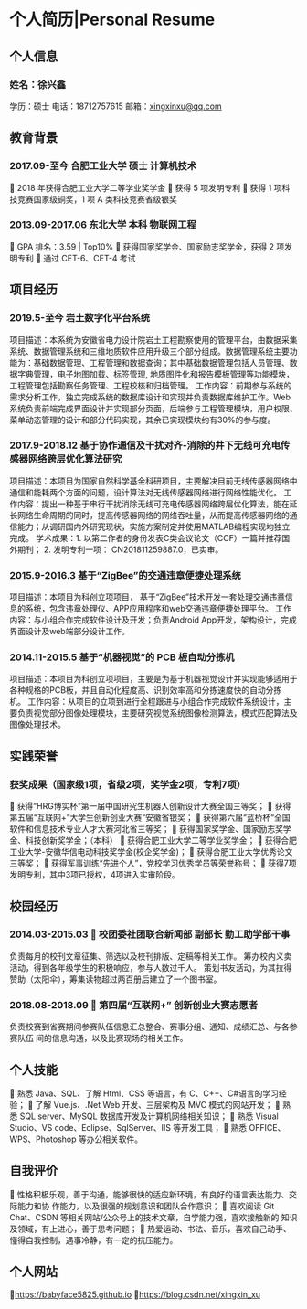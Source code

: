 # 个人简历|Personal Resume
## 个人信息
### 姓名：徐兴鑫
学历：硕士
电话：18712757615
邮箱：xingxinxu@qq.com
## 教育背景
### 2017.09-至今 合肥工业大学 硕士 计算机技术
 2018 年获得合肥工业大学二等学业奖学金
 获得 5 项发明专利
 获得 1 项科技竞赛国家级铜奖，1 项 A 类科技竞赛省级银奖

### 2013.09-2017.06 东北大学 本科 物联网工程
 GPA 排名：3.59 | Top10%
 获得国家奖学金、国家励志奖学金，获得 2 项发明专利
 通过 CET-6、CET-4 考试

## 项目经历
### 2019.5-至今 岩土数字化平台系统
项目描述：本系统为安徽省电力设计院岩土工程勘察使用的管理平台，由数据采集系统、数据管理系统和三维地质软件应用升级三个部分组成。数据管理系统主要功能为：基础数据管理、工程管理和数据查询；其中基础数据管理包括人员管理、数据字典管理，电子地图加载、标签管理, 地质图件化和报告模板管理等功能模块，工程管理包括勘察任务管理、工程校核和归档管理。
工作内容：前期参与系统的需求分析工作，独立完成系统的数据库设计和实现并负责数据库维护工作。Web系统负责前端完成界面设计并实现部分页面，后端参与工程管理模块，用户权限、菜单动态管理的设计和部分代码实现，其余已实现模块约有30%的参与度。

### 2017.9-2018.12 基于协作通信及干扰对齐-消除的井下无线可充电传感器网络跨层优化算法研究
项目描述：本项目为国家自然科学基金科研项目，主要解决目前无线传感器网络中通信和能耗两个方面的问题，设计算法对无线传感器网络进行网络性能优化。
工作内容：提出一种基于串行干扰消除无线可充电传感器网络跨层优化算法，能在延长网络生命周期的同时，提高传感器网络的网络吞吐量，从而提高传感器网络的通信能力；从调研国内外研究现状，实施方案制定并使用MATLAB编程实现均独立完成。
学术成果：1. 以第二作者的身份发表C类会议论文（CCF）一篇并推荐国外期刊；
         2. 发明专利一项： CN201811259887.0，已实审。

### 2015.9-2016.3 基于“ZigBee”的交通违章便捷处理系统
项目描述：本项目为科创立项项目， 基于“ZigBee”技术开发一套处理交通违章信息的系统，包含违章处理仪、APP应用程序和web交通违章便捷处理平台。
工作内容：与小组合作完成软件设计及开发；负责Android App开发，架构设计，完成界面设计及web端部分设计工作。

### 2014.11-2015.5 基于“机器视觉”的 PCB 板自动分拣机
项目描述：本项目为科创立项项目，主要是为基于机器视觉设计并实现能够适用于各种规格的PCB板，并且自动化程度高、识别效率高和分拣速度快的自动分拣机。
工作内容：从项目的立项到进行全程跟进与小组合作完成软件系统设计，主要负责视觉部分图像处理模块，主要研究视觉系统图像检测算法，模式匹配算法及图像处理技术。

## 实践荣誉
### 获奖成果（国家级1项，省级2项，奖学金2项，专利7项）
	获得“HRG博实杯”第一届中国研究生机器人创新设计大赛全国三等奖；
	获得第五届“互联网+”大学生创新创业大赛“安徽省银奖；
	获得第六届“蓝桥杯“全国软件和信息技术专业人才大赛河北省三等奖；
	获得国家奖学金、国家励志奖学金、科技创新奖学金；（本科）
	获得合肥工业大学二等学业奖学金；
	获得合肥工业大学-安徽华信电动科技奖学金(校企奖学金)；
	获得合肥工业大学优秀论文三等奖；
	获得军事训练“先进个人”，党校学习优秀学员等荣誉称号；
	获得7项发明专利，其中3项已授权，4项进入实审阶段。

## 校园经历
### 2014.03-2015.03  校团委社团联合新闻部 副部长 勤工助学部干事
负责每月的校刊文章征集、筛选以及校刊排版、定稿等相关工作。
筹办校内义卖活动，得到各年级学生的积极响应，参与人数过千人。
策划书友活动，为其拉得赞助（太阳伞），筹集读物超过两百册后建立了一个图书室。
### 2018.08-2018.09  第四届“互联网+” 创新创业大赛志愿者
负责校赛到省赛期间参赛队伍信息汇总整合、赛事分组、通知、成绩汇总、与各参赛队伍
间的信息沟通，以及比赛现场的相关工作。

## 个人技能
 熟悉 Java、SQL、了解 Html、CSS 等语言，有 C、C++、C#语言的学习经验；
 了解 Vue.js、.Net Web 开发、三层架构及 MVC 模式的网站开发；
 熟悉 SQL server、MySQL 数据库开发及计算机网络相关知识；
 熟悉 Visual Studio、VS code、Eclipse、SqlServer、IIS 等开发工具；
 熟悉 OFFICE、WPS、Photoshop 等办公相关软件。

## 自我评价
 性格积极乐观，善于沟通，能够很快的适应新环境，有良好的语言表达能力、交际能力和协
作能力，以及很强的规划意识和团队合作意识；
 喜欢阅读 Git Chat、CSDN 等相关网站/公众号上的技术文章，自学能力强，喜欢接触新的
知识及领域，有上进心，善于思考问题；
 热爱运动、书法、音乐，喜欢自己动手、懂得自我控制，遇事冷静，有一定的抗压能力。

## 个人网站
https://babyface5825.github.io
https://blog.csdn.net/xingxin_xu
